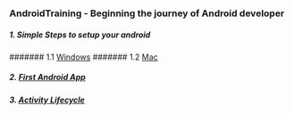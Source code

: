 ### AndroidTraining - Beginning the journey of Android developer
##### 1. Simple Steps to setup your android
####### 1.1 [Windows](https://github.com/faheema/AndroidTraining/wiki/AndroidSetup)
####### 1.2 [Mac](https://github.com/faheema/AndroidTraining/wiki/AndroidSetup)
##### 2. [First Android App](https://github.com/faheema/AndroidTraining/tree/master/FirstApp)
##### 3. [Activity Lifecycle](https://github.com/faheema/AndroidTraining/tree/master/SimpleActivityLifeCycle)
       



